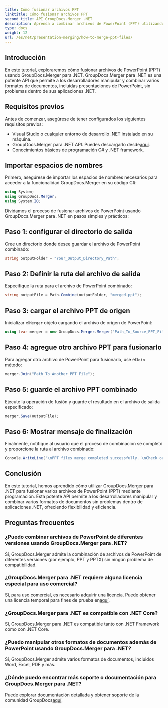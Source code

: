 ```yaml
---
title: Cómo fusionar archivos PPT
linktitle: Cómo fusionar archivos PPT
second_title: API GroupDocs.Merger .NET
description: Aprenda a combinar archivos de PowerPoint (PPT) utilizando GroupDocs.Merger para .NET sin esfuerzo. Mejore sus aplicaciones .NET con esta potente API.
type: docs
weight: 12
url: /es/net/presentation-merging/how-to-merge-ppt-files/
---
```

## Introducción
En este tutorial, exploraremos cómo fusionar archivos de PowerPoint (PPT) usando GroupDocs.Merger para .NET. GroupDocs.Merger para .NET es una potente API que permite a los desarrolladores manipular y combinar varios formatos de documentos, incluidas presentaciones de PowerPoint, sin problemas dentro de sus aplicaciones .NET.
## Requisitos previos
Antes de comenzar, asegúrese de tener configurados los siguientes requisitos previos:
- Visual Studio o cualquier entorno de desarrollo .NET instalado en su máquina.
-  GroupDocs.Merger para .NET API. Puedes descargarlo desde[aquí](https://releases.groupdocs.com/merger/net/).
- Conocimientos básicos de programación C# y .NET framework.

## Importar espacios de nombres
Primero, asegúrese de importar los espacios de nombres necesarios para acceder a la funcionalidad GroupDocs.Merger en su código C#:
```csharp
using System; 
using GroupDocs.Merger;
using System.IO;
```

Dividamos el proceso de fusionar archivos de PowerPoint usando GroupDocs.Merger para .NET en pasos simples y prácticos:
## Paso 1: configurar el directorio de salida
Cree un directorio donde desee guardar el archivo de PowerPoint combinado:
```csharp
string outputFolder = "Your_Output_Directory_Path";
```
## Paso 2: Definir la ruta del archivo de salida
Especifique la ruta para el archivo de PowerPoint combinado:
```csharp
string outputFile = Path.Combine(outputFolder, "merged.ppt");
```
## Paso 3: cargar el archivo PPT de origen
 Inicializar el`Merger` objeto cargando el archivo de origen de PowerPoint:
```csharp
using (var merger = new GroupDocs.Merger.Merger("Path_To_Source_PPT_File"))
```
## Paso 4: agregue otro archivo PPT para fusionarlo
 Para agregar otro archivo de PowerPoint para fusionarlo, use el`Join` método:
```csharp
merger.Join("Path_To_Another_PPT_File");
```
## Paso 5: guarde el archivo PPT combinado
Ejecute la operación de fusión y guarde el resultado en el archivo de salida especificado:
```csharp
merger.Save(outputFile);
```
## Paso 6: Mostrar mensaje de finalización
Finalmente, notifique al usuario que el proceso de combinación se completó y proporcione la ruta al archivo combinado:
```csharp
Console.WriteLine("\nPPT files merge completed successfully. \nCheck output in {0}", outputFolder);
```

## Conclusión
En este tutorial, hemos aprendido cómo utilizar GroupDocs.Merger para .NET para fusionar varios archivos de PowerPoint (PPT) mediante programación. Esta potente API permite a los desarrolladores manipular y combinar varios formatos de documentos sin problemas dentro de aplicaciones .NET, ofreciendo flexibilidad y eficiencia.

## Preguntas frecuentes
### ¿Puedo combinar archivos de PowerPoint de diferentes versiones usando GroupDocs.Merger para .NET?
Sí, GroupDocs.Merger admite la combinación de archivos de PowerPoint de diferentes versiones (por ejemplo, PPT y PPTX) sin ningún problema de compatibilidad.
### ¿GroupDocs.Merger para .NET requiere alguna licencia especial para uso comercial?
 Sí, para uso comercial, es necesario adquirir una licencia. Puede obtener una licencia temporal para fines de prueba en[aquí](https://purchase.groupdocs.com/temporary-license/).
### ¿GroupDocs.Merger para .NET es compatible con .NET Core?
Sí, GroupDocs.Merger para .NET es compatible tanto con .NET Framework como con .NET Core.
### ¿Puedo manipular otros formatos de documentos además de PowerPoint usando GroupDocs.Merger para .NET?
Sí, GroupDocs.Merger admite varios formatos de documentos, incluidos Word, Excel, PDF y más.
### ¿Dónde puedo encontrar más soporte o documentación para GroupDocs.Merger para .NET?
Puede explorar documentación detallada y obtener soporte de la comunidad GroupDocs[aquí](https://forum.groupdocs.com/c/merger/32).